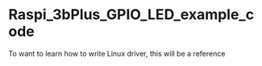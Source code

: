 # Raspi_3bPlus_GPIO_LED_example_code
To want to learn how to write Linux driver, this will be a reference 
